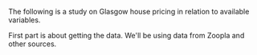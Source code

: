 The following is a study on Glasgow house pricing in relation to available variables.

First part is about getting the data. We'll be using data from Zoopla and other sources.
